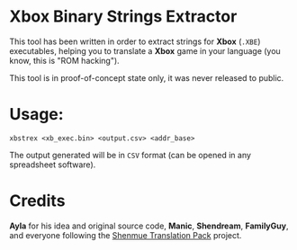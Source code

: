 # Xbox Binary Strings Extractor

This tool has been written in order to extract strings for **Xbox** (`.XBE`) 
executables, helping you to translate a **Xbox** game in your language (you know,
this is "ROM hacking").

This tool is in proof-of-concept state only, it was never released to public.

# Usage:
	xbstrex <xb_exec.bin> <output.csv> <addr_base>
	
The output generated will be in `CSV` format (can be opened in any spreadsheet
software).

# Credits

**Ayla** for his idea and original source code, **Manic**, **Shendream**, **FamilyGuy**, and
everyone following the [Shenmue Translation Pack](http://shenmuesubs.sourceforge.net/) project.

